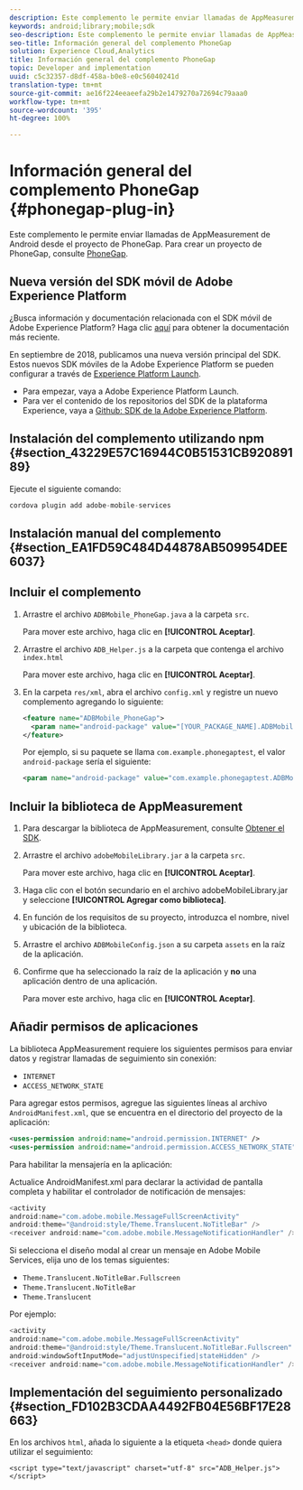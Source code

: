 ```yaml
---
description: Este complemento le permite enviar llamadas de AppMeasurement de Android desde el proyecto de PhoneGap.
keywords: android;library;mobile;sdk
seo-description: Este complemento le permite enviar llamadas de AppMeasurement de Android desde el proyecto de PhoneGap.
seo-title: Información general del complemento PhoneGap
solution: Experience Cloud,Analytics
title: Información general del complemento PhoneGap
topic: Developer and implementation
uuid: c5c32357-d8df-458a-b0e8-e0c56040241d
translation-type: tm+mt
source-git-commit: ae16f224eeaeefa29b2e1479270a72694c79aaa0
workflow-type: tm+mt
source-wordcount: '395'
ht-degree: 100%

---
```



# Información general del complemento PhoneGap {#phonegap-plug-in}

Este complemento le permite enviar llamadas de AppMeasurement de Android desde el proyecto de PhoneGap. Para crear un proyecto de PhoneGap, consulte [PhoneGap](https://helpx.adobe.com/es/experience-manager/6-4/mobile/using/phonegap.html).

## Nueva versión del SDK móvil de Adobe Experience Platform

¿Busca información y documentación relacionada con el SDK móvil de Adobe Experience Platform? Haga clic [aquí](https://aep-sdks.gitbook.io/docs/) para obtener la documentación más reciente.

En septiembre de 2018, publicamos una nueva versión principal del SDK. Estos nuevos SDK móviles de la Adobe Experience Platform se pueden configurar a través de [Experience Platform Launch](https://www.adobe.com/es/experience-platform/launch.html).

* Para empezar, vaya a Adobe Experience Platform Launch.
* Para ver el contenido de los repositorios del SDK de la plataforma Experience, vaya a [Github: SDK de la Adobe Experience Platform](https://github.com/Adobe-Marketing-Cloud/acp-sdks).


## Instalación del complemento utilizando npm {#section_43229E57C16944C0B51531CB92089189}

Ejecute el siguiente comando:

```java
cordova plugin add adobe-mobile-services
```

## Instalación manual del complemento  {#section_EA1FD59C484D44878AB509954DEE6037}

## Incluir el complemento

1. Arrastre el archivo `ADBMobile_PhoneGap.java` a la carpeta `src`.

   Para mover este archivo, haga clic en **[!UICONTROL Aceptar]**.

1. Arrastre el archivo `ADB_Helper.js` a la carpeta que contenga el archivo `index.html`

   Para mover este archivo, haga clic en **[!UICONTROL Aceptar]**.

1. En la carpeta `res/xml`, abra el archivo `config.xml` y registre un nuevo complemento agregando lo siguiente:

   ```xml
   <feature name="ADBMobile_PhoneGap"> 
     <param name="android-package" value="[YOUR_PACKAGE_NAME].ADBMobile_PhoneGap" /> 
   </feature>
   ```

   Por ejemplo, si su paquete se llama `com.example.phonegaptest`, el valor `android-package` sería el siguiente:

   ```xml
   <param name="android-package" value="com.example.phonegaptest.ADBMobile_PhoneGap" />
   ```

## Incluir la biblioteca de AppMeasurement

1. Para descargar la biblioteca de AppMeasurement, consulte [Obtener el SDK](/help/android/getting-started/dev-qs.md).
1. Arrastre el archivo `adobeMobileLibrary.jar` a la carpeta `src`.

   Para mover este archivo, haga clic en **[!UICONTROL Aceptar]**.

1. Haga clic con el botón secundario en el archivo adobeMobileLibrary.jar y seleccione **[!UICONTROL Agregar como biblioteca]**.
1. En función de los requisitos de su proyecto, introduzca el nombre, nivel y ubicación de la biblioteca.
1. Arrastre el archivo `ADBMobileConfig.json` a su carpeta `assets` en la raíz de la aplicación.
1. Confirme que ha seleccionado la raíz de la aplicación y **no** una aplicación dentro de una aplicación.

   Para mover este archivo, haga clic en **[!UICONTROL Aceptar]**.

## Añadir permisos de aplicaciones

La biblioteca AppMeasurement requiere los siguientes permisos para enviar datos y registrar llamadas de seguimiento sin conexión:

* `INTERNET`
* `ACCESS_NETWORK_STATE`

Para agregar estos permisos, agregue las siguientes líneas al archivo `AndroidManifest.xml`, que se encuentra en el directorio del proyecto de la aplicación:

```xml
<uses-permission android:name="android.permission.INTERNET" /> 
<uses-permission android:name="android.permission.ACCESS_NETWORK_STATE" />
```

Para habilitar la mensajería en la aplicación:

Actualice AndroidManifest.xml para declarar la actividad de pantalla completa y habilitar el controlador de notificación de mensajes:

```java
<activity  
android:name="com.adobe.mobile.MessageFullScreenActivity"  
android:theme="@android:style/Theme.Translucent.NoTitleBar" /> 
<receiver android:name="com.adobe.mobile.MessageNotificationHandler" />
```

Si selecciona el diseño modal al crear un mensaje en Adobe Mobile Services, elija uno de los temas siguientes:

* `Theme.Translucent.NoTitleBar.Fullscreen`
* `Theme.Translucent.NoTitleBar`
* `Theme.Translucent`

Por ejemplo:

```java
<activity 
android:name="com.adobe.mobile.MessageFullScreenActivity" 
android:theme="@android:style/Theme.Translucent.NoTitleBar.Fullscreen" 
android:windowSoftInputMode="adjustUnspecified|stateHidden" /> 
<receiver android:name="com.adobe.mobile.MessageNotificationHandler" />
```

## Implementación del seguimiento personalizado {#section_FD102B3CDAA4492FB04E56BF17E28663}

En los archivos `html`, añada lo siguiente a la etiqueta `<head>` donde quiera utilizar el seguimiento:

```
<script type="text/javascript" charset="utf-8" src="ADB_Helper.js"></script>
```

